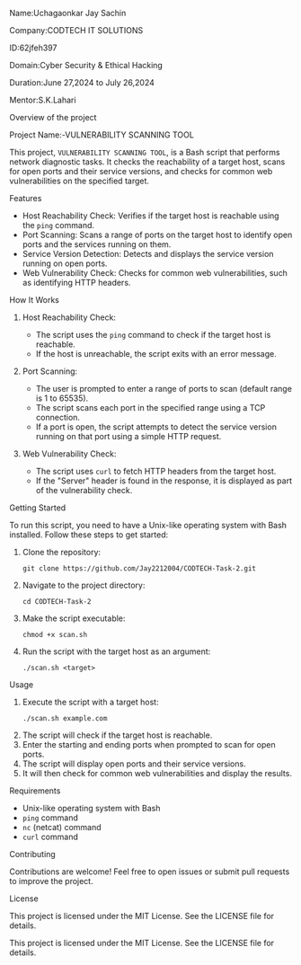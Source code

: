 Name:Uchagaonkar Jay Sachin

Company:CODTECH IT SOLUTIONS

ID:62jfeh397

Domain:Cyber Security & Ethical Hacking

Duration:June 27,2024 to July 26,2024

Mentor:S.K.Lahari

Overview of the project

Project Name:-VULNERABILITY SCANNING TOOL

This project, `VULNERABILITY SCANNING TOOL`, is a Bash script that performs network diagnostic tasks. It checks the reachability of a target host, scans for open ports and their service versions, and checks for common web vulnerabilities on the specified target.

Features

- Host Reachability Check: Verifies if the target host is reachable using the `ping` command.
- Port Scanning: Scans a range of ports on the target host to identify open ports and the services running on them.
- Service Version Detection: Detects and displays the service version running on open ports.
- Web Vulnerability Check: Checks for common web vulnerabilities, such as identifying HTTP headers.

How It Works

1. Host Reachability Check: 
   - The script uses the `ping` command to check if the target host is reachable.
   - If the host is unreachable, the script exits with an error message.

2. Port Scanning:
   - The user is prompted to enter a range of ports to scan (default range is 1 to 65535).
   - The script scans each port in the specified range using a TCP connection.
   - If a port is open, the script attempts to detect the service version running on that port using a simple HTTP request.

3. Web Vulnerability Check:
   - The script uses `curl` to fetch HTTP headers from the target host.
   - If the "Server" header is found in the response, it is displayed as part of the vulnerability check.

Getting Started

To run this script, you need to have a Unix-like operating system with Bash installed. Follow these steps to get started:

1. Clone the repository:
   ```
   git clone https://github.com/Jay2212004/CODTECH-Task-2.git
   ```
2. Navigate to the project directory:
   ```
   cd CODTECH-Task-2
   ```
3. Make the script executable:
   ```
   chmod +x scan.sh
   ```
4. Run the script with the target host as an argument:
   ```
   ./scan.sh <target>
   ```

Usage

1. Execute the script with a target host:
   ```
   ./scan.sh example.com
   ```
2. The script will check if the target host is reachable.
3. Enter the starting and ending ports when prompted to scan for open ports.
4. The script will display open ports and their service versions.
5. It will then check for common web vulnerabilities and display the results.

Requirements

- Unix-like operating system with Bash
- `ping` command
- `nc` (netcat) command
- `curl` command

Contributing

Contributions are welcome! Feel free to open issues or submit pull requests to improve the project.

License

This project is licensed under the MIT License. See the LICENSE file for details.

This project is licensed under the MIT License. See the LICENSE file for details.
